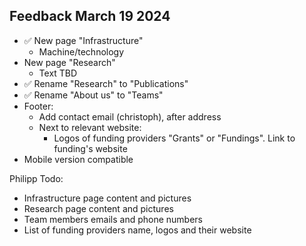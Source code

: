 ## Feedback March 19 2024

- ✅ New page "Infrastructure"
  - Machine/technology
- New page "Research"
  - Text TBD
- ✅ Rename "Research" to "Publications"
- ✅ Rename "About us" to "Teams"
- Footer:
  - Add contact email (christoph), after address
  - Next to relevant website:
    - Logos of funding providers "Grants" or "Fundings". Link to funding's website
- Mobile version compatible

Philipp Todo:

- Infrastructure page content and pictures
- Research page content and pictures
- Team members emails and phone numbers
- List of funding providers name, logos and their website

